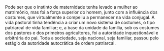 ﻿Pode ser que o instinto de maternidade tenha levado a mulher ao matrimônio, mas foi a força superior do homem, junto com a influência dos costumes, que virtualmente a compeliu a permanecer na vida conjugal. A vida pastoral tinha tendência a criar um novo sistema de costumes, o tipo patriarcal de vida familiar; e, a base da unidade da família, sob os costumes dos pastores e dos primeiros agricultores, foi a autoridade inquestionável e arbitrária do pai. Toda a sociedade, seja nacional, seja familiar, passou pelo estágio da autoridade autocrática de ordem patriarcal.